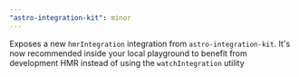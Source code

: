 ```yaml
---
"astro-integration-kit": minor
---
```


Exposes a new `hmrIntegration` integration from `astro-integration-kit`. It's now recommended inside your local playground to benefit from development HMR instead of using the `watchIntegration` utility